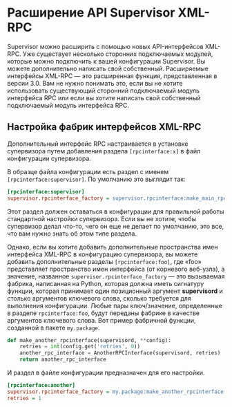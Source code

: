 # Расширение API Supervisor XML-RPC

Supervisor можно расширить с помощью новых API-интерфейсов XML-RPC. Уже существует несколько сторонних подключаемых модулей, которые можно подключить к вашей конфигурации Supervisor. Вы можете дополнительно написать свой собственный. Расширяемые интерфейсы XML-RPC — это расширенная функция, представленная в версии 3.0. Вам не нужно понимать это, если вы не хотите использовать существующий сторонний подключаемый модуль интерфейса RPC или если вы хотите написать свой собственный подключаемый модуль интерфейса RPC.

## Настройка фабрик интерфейсов XML-RPC

Дополнительный интерфейс RPC настраивается в установке супервизора путем добавления раздела `[rpcinterface:x]` в файл конфигурации супервизора.

В образце файла конфигурации есть раздел с именем `[rpcinterface:supervisor]`. По умолчанию это выглядит так:

```ini
[rpcinterface:supervisor]
supervisor.rpcinterface_factory = supervisor.rpcinterface:make_main_rpcinterface
```

Этот раздел должен оставаться в конфигурации для правильной работы стандартной настройки супервизора. Если вы не хотите, чтобы супервизор делал что-то, чего он еще не делает по умолчанию, это все, что вам нужно знать об этом типе раздела.

Однако, если вы хотите добавить дополнительные пространства имен интерфейса XML-RPC в конфигурацию супервизора, вы можете добавить дополнительные разделы `[rpcinterface:foo]`, где «foo» представляет пространство имен интерфейса (от корневого веб-узла), а значение, названное `supervisor.rpcinterface_factory` — это вызываемая фабрика, написанная на Python, которая должна иметь сигнатуру функции, которая принимает один позиционный аргумент **supervisord** и столько аргументов ключевого слова, сколько требуется для выполнения конфигурации. Любые пары ключ/значение, определенные в разделе `rpcinterface:foo`, будут переданы фабрике в качестве аргументов ключевого слова. Вот пример фабричной функции, созданной в пакете `my.package`.

```python
def make_another_rpcinterface(supervisord, **config):
    retries = int(config.get('retries', 0))
    another_rpc_interface = AnotherRPCInterface(supervisord, retries)
    return another_rpc_interface
```

И раздел в файле конфигурации предназначен для его настройки.

```ini
[rpcinterface:another]
supervisor.rpcinterface_factory = my.package:make_another_rpcinterface
retries = 1
```
